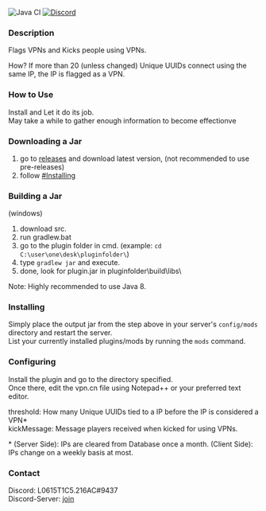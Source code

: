 ![Java CI](https://github.com/L0615T1C5-216AC-9437/vpn/workflows/Java%20CI/badge.svg)
[![Discord](https://img.shields.io/discord/519293558599974912.svg)](http://cn-discord.ddns.net)  
### Description
Flags VPNs and Kicks people using VPNs.

How?    If more than 20 (unless changed) Unique UUIDs connect using the same IP, the IP is flagged as a VPN.

### How to Use
Install and Let it do its job.  
May take a while to gather enough information to become effectionve

### Downloading a Jar
1) go to [releases](https://github.com/L0615T1C5-216AC-9437/vpn/releases) and download latest version, (not recommended to use pre-releases)
2) follow [#Installing](https://github.com/L0615T1C5-216AC-9437/vpn#installing)

### Building a Jar
(windows)  
1) download src.
2) run gradlew.bat
3) go to the plugin folder in cmd. (example: `cd C:\user\one\desk\pluginfolder\`)
4) type `gradlew jar` and execute.
5) done, look for plugin.jar in pluginfolder\build\libs\

Note: Highly recommended to use Java 8.

### Installing

Simply place the output jar from the step above in your server's `config/mods` directory and restart the server.  
List your currently installed plugins/mods by running the `mods` command.

### Configuring

Install the plugin and go to the directory specified.  
Once there, edit the vpn.cn file using Notepad++ or your preferred text editor.  

threshold: How many Unique UUIDs tied to a IP before the IP is considered a VPN*  
kickMessage: Message players received when kicked for using VPNs.  

\* (Server Side): IPs are cleared from Database once a month. (Client Side): IPs change on a weekly basis at most. 
### Contact
Discord: L0615T1C5.216AC#9437  
Discord-Server: [join](http://cn-discord.ddns.net )
